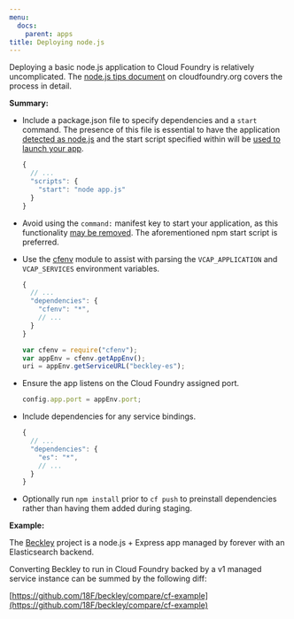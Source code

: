 ```yaml
---
menu:
  docs:
    parent: apps
title: Deploying node.js
---
```


Deploying a basic node.js application to Cloud Foundry is relatively uncomplicated. The [node.js tips document](http://docs.cloudfoundry.org/buildpacks/node/node-tips.html) on cloudfoundry.org covers the process in detail.

**Summary:**

- Include a package.json file to specify dependencies and a `start` command. The presence of this file is essential to have the application [detected as node.js](https://github.com/cloudfoundry/nodejs-buildpack/blob/master/bin/detect) and the start script specified within will be [used to launch your app](https://github.com/cloudfoundry/nodejs-buildpack/blob/94949f6d7c2ee6c84ee04edcc9c94a5454047b75/bin/compile#L134-147).

    ```javascript
    {
      // ...
      "scripts": {
        "start": "node app.js"
      }
    }
    ```

- Avoid using the `command:` manifest key to start your application, as this functionality [may be removed](https://github.com/cloudfoundry/nodejs-buildpack/pull/11#issuecomment-67666273). The aforementioned npm start script is preferred.
- Use the [cfenv](https://www.npmjs.com/package/cfenv) module to assist with parsing the `VCAP_APPLICATION` and `VCAP_SERVICES` environment variables.

    ```javascript
    {
      // ...
      "dependencies": {
        "cfenv": "*",
        // ...
      }
    }
    ```

    ```javascript
    var cfenv = require("cfenv");
    var appEnv = cfenv.getAppEnv();
    uri = appEnv.getServiceURL("beckley-es");
    ```

- Ensure the app listens on the Cloud Foundry assigned port.

    ```javascript
    config.app.port = appEnv.port;
    ```

- Include dependencies for any service bindings.

    ```javascript
    {
      // ...
      "dependencies": {
        "es": "*",
        // ...
      }
    }
    ```

- Optionally run `npm install` prior to `cf push` to preinstall dependencies rather than having them added during staging.

**Example:**

The [Beckley](https://github.com/18F/beckley) project is a node.js + Express app managed by forever with an Elasticsearch backend.

Converting Beckley to run in Cloud Foundry backed by a v1 managed service instance can be summed by the following diff:

[https://github.com/18F/beckley/compare/cf-example](https://github.com/18F/beckley/compare/cf-example)
